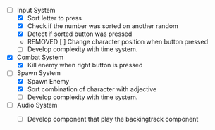 - [ ] Input System
    - [x] Sort letter to press
    - [x] Check if the number was sorted on another random
    - [x] Detect if sorted button was pressed
    - REMOVED [ ] Change character position when button pressed
    - [ ] Develop complexity with time system.
- [x] Combat System
    - [x] Kill enemy when right button is pressed
- [ ] Spawn System
    - [x] Spawn Enemy
    - [x] Sort combination of character with adjective
    - [ ] Develop complexity with time system.
- [ ] Audio System
    - [ ] Develop component that play the backingtrack component
    
